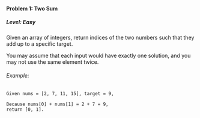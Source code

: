 #### Problem 1: Two Sum

##### Level: Easy

Given an array of integers, return indices of the two numbers such that they add up to a specific target.

You may assume that each input would have exactly one solution, and you may not use the same element twice.

###### Example:

```
Given nums = [2, 7, 11, 15], target = 9,

Because nums[0] + nums[1] = 2 + 7 = 9,
return [0, 1].
```
